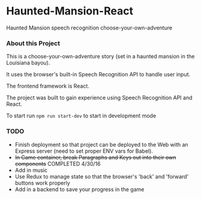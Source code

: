 # Haunted-Mansion-React
Haunted Mansion speech recognition choose-your-own-adventure 

### About this Project
This is a choose-your-own-adventure story (set in a haunted mansion in the Louisiana bayou).

It uses the browser's built-in Speech Recognition API to handle user input.

The frontend framework is React.

The project was built to gain experience using Speech Recognition API and React.

To start run `npm run start-dev` to start in development mode

### TODO
- Finish deployment so that project can be deployed to the Web with an Express server (need to set proper ENV vars for Babel).
- ~~In Game container, break Paragraphs and Keys out into their own components~~ COMPLETED 4/30/16
- Add in music
- Use Redux to manage state so that the browser's 'back' and 'forward' buttons work properly
- Add in a backend to save your progress in the game

